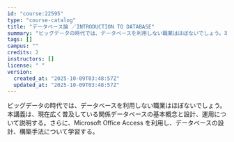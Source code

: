 ```yaml
---
id: "course:22595"
type: "course-catalog"
title: "データベース論 ／INTRODUCTION TO DATABASE"
summary: "ビッグデータの時代では、データベースを利用しない職業はほぼないでしょう。本講義は、現在広く普及している関係データベースの基本概念と設計、運用について説明する。さらに、Microsoft Office Access を利用し、データベースの設…"
tags: []
campus: ""
credits: 2
instructors: []
license: " "
version:
  created_at: "2025-10-09T03:48:57Z"
  updated_at: "2025-10-09T03:48:57Z"
---
```


ビッグデータの時代では、データベースを利用しない職業はほぼないでしょう。本講義は、現在広く普及している関係データベースの基本概念と設計、運用について説明する。さらに、Microsoft Office Access を利用し、データベースの設計、構築手法について学習する。
